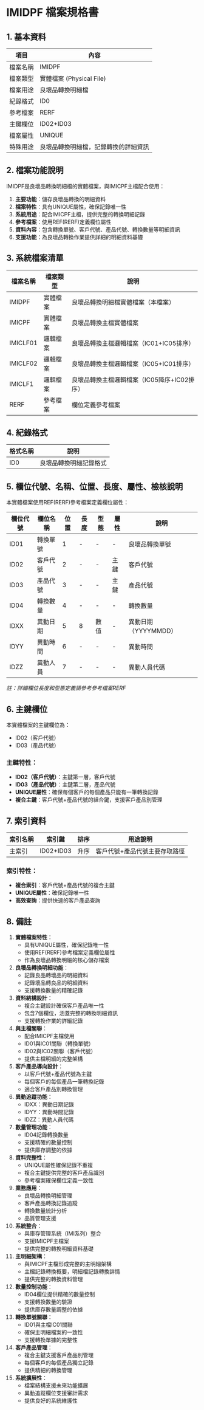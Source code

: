 # IMIDPF 檔案規格書

## 1. 基本資料

| 項目 | 內容 |
|------|------|
| 檔案名稱 | IMIDPF |
| 檔案類型 | 實體檔案 (Physical File) |
| 檔案用途 | 良壞品轉換明細檔 |
| 紀錄格式 | ID0 |
| 參考檔案 | RERF |
| 主鍵欄位 | ID02+ID03 |
| 檔案屬性 | UNIQUE |
| 特殊用途 | 良壞品轉換明細檔，記錄轉換的詳細資訊 |

## 2. 檔案功能說明

IMIDPF是良壞品轉換明細檔的實體檔案，與IMICPF主檔配合使用：

1. **主要功能**：儲存良壞品轉換的明細資料
2. **檔案特性**：具有UNIQUE屬性，確保記錄唯一性
3. **系統用途**：配合IMICPF主檔，提供完整的轉換明細記錄
4. **參考檔案**：使用REF(RERF)定義欄位屬性
5. **資料內容**：包含轉換單號、客戶代號、產品代號、轉換數量等明細資訊
6. **支援功能**：為良壞品轉換作業提供詳細的明細資料基礎

## 3. 系統檔案清單

| 檔案名稱 | 檔案類型 | 說明 |
|----------|----------|------|
| IMIDPF | 實體檔案 | 良壞品轉換明細檔實體檔案（本檔案） |
| IMICPF | 實體檔案 | 良壞品轉換主檔實體檔案 |
| IMICLF01 | 邏輯檔案 | 良壞品轉換主檔邏輯檔案（IC01+IC05排序） |
| IMICLF02 | 邏輯檔案 | 良壞品轉換主檔邏輯檔案（IC05+IC01排序） |
| IMICLF1 | 邏輯檔案 | 良壞品轉換主檔邏輯檔案（IC05降序+IC02排序） |
| RERF | 參考檔案 | 欄位定義參考檔案 |

## 4. 紀錄格式

| 格式名稱 | 說明 |
|----------|------|
| ID0 | 良壞品轉換明細記錄格式 |

## 5. 欄位代號、名稱、位置、長度、屬性、檢核說明

本實體檔案使用REF(RERF)參考檔案定義欄位屬性：

| 欄位代號 | 欄位名稱 | 位置 | 長度 | 型態 | 屬性 | 說明 |
|----------|----------|------|------|------|------|------|
| ID01 | 轉換單號 | 1 | - | - | - | 良壞品轉換單號 |
| ID02 | 客戶代號 | 2 | - | - | 主鍵 | 客戶代號 |
| ID03 | 產品代號 | 3 | - | - | 主鍵 | 產品代號 |
| ID04 | 轉換數量 | 4 | - | - | - | 轉換數量 |
| IDXX | 異動日期 | 5 | 8 | 數值 | - | 異動日期（YYYYMMDD） |
| IDYY | 異動時間 | 6 | - | - | - | 異動時間 |
| IDZZ | 異動人員 | 7 | - | - | - | 異動人員代碼 |

*註：詳細欄位長度和型態定義請參考參考檔案RERF*

## 6. 主鍵欄位

本實體檔案的主鍵欄位為：
- ID02（客戶代號）
- ID03（產品代號）

### 主鍵特性：
- **ID02（客戶代號）**：主鍵第一層，客戶代號
- **ID03（產品代號）**：主鍵第二層，產品代號
- **UNIQUE屬性**：確保每個客戶的每個產品只能有一筆轉換記錄
- **複合主鍵**：客戶代號+產品代號的組合鍵，支援客戶產品別管理

## 7. 索引資料

| 索引名稱 | 索引鍵 | 排序 | 用途說明 |
|----------|--------|------|----------|
| 主索引 | ID02+ID03 | 升序 | 客戶代號+產品代號主要存取路徑 |

### 索引特性：
- **複合索引**：客戶代號+產品代號的複合主鍵
- **UNIQUE屬性**：確保記錄唯一性
- **高效查詢**：提供快速的客戶產品查詢

## 8. 備註

1. **實體檔案特性**：
   - 具有UNIQUE屬性，確保記錄唯一性
   - 使用REF(RERF)參考檔案定義欄位屬性
   - 作為良壞品轉換明細的核心儲存檔案
2. **良壞品轉換明細功能**：
   - 記錄良品轉壞品的明細資料
   - 記錄壞品轉良品的明細資料
   - 支援轉換數量的精確記錄
3. **資料結構設計**：
   - 複合主鍵設計確保客戶產品唯一性
   - 包含7個欄位，涵蓋完整的轉換明細資訊
   - 支援轉換作業的詳細記錄
4. **與主檔關聯**：
   - 配合IMICPF主檔使用
   - ID01與IC01關聯（轉換單號）
   - ID02與IC02關聯（客戶代號）
   - 提供主檔明細的完整架構
5. **客戶產品導向設計**：
   - 以客戶代號+產品代號為主鍵
   - 每個客戶的每個產品一筆轉換記錄
   - 適合客戶產品別轉換管理
6. **異動追蹤功能**：
   - IDXX：異動日期記錄
   - IDYY：異動時間記錄
   - IDZZ：異動人員代碼
7. **數量管理功能**：
   - ID04記錄轉換數量
   - 支援精確的數量控制
   - 提供庫存調整的依據
8. **資料完整性**：
   - UNIQUE屬性確保記錄不重複
   - 複合主鍵提供完整的客戶產品識別
   - 參考檔案確保欄位定義一致性
9. **業務應用**：
   - 良壞品轉換明細管理
   - 客戶產品轉換記錄追蹤
   - 轉換數量統計分析
   - 品質管理支援
10. **系統整合**：
    - 與庫存管理系統（IMI系列）整合
    - 支援IMICPF主檔案
    - 提供完整的轉換明細資料基礎
11. **主明細架構**：
    - 與IMICPF主檔形成完整的主明細架構
    - 主檔記錄轉換概要，明細檔記錄轉換詳情
    - 提供完整的轉換資料管理
12. **數量控制功能**：
    - ID04欄位提供精確的數量控制
    - 支援轉換數量的驗證
    - 提供庫存數量調整的依據
13. **轉換單號關聯**：
    - ID01與主檔IC01關聯
    - 確保主明細檔案的一致性
    - 支援轉換單據的完整性
14. **客戶產品管理**：
    - 複合主鍵支援客戶產品別管理
    - 每個客戶的每個產品獨立記錄
    - 提供精細的轉換管理
15. **系統擴展性**：
    - 檔案結構支援未來功能擴展
    - 異動追蹤欄位支援審計需求
    - 提供良好的系統維護性